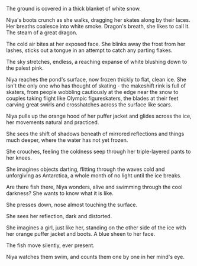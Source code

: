 The ground is covered in a thick blanket of white snow.

Niya's boots crunch as she walks, dragging her skates along by their laces. Her breaths coalesce into white smoke. Dragon's breath, she likes to call it. The steam of a great dragon.

The cold air bites at her exposed face. She blinks away the frost from her lashes, sticks out a tongue in an attempt to catch any parting flakes.

The sky stretches, endless, a reaching expanse of white blushing down to the palest pink.

Niya reaches the pond's surface, now frozen thickly to flat, clean ice. She isn't the only one who has thought of skating - the makeshift rink is full of skaters, from people wobbling cautiously at the edge near the snow to couples taking flight like Olympic figureskaters, the blades at their feet carving great swirls and crosshatches across the surface like scars.

Niya pulls up the orange hood of her puffer jacket and glides across the ice, her movements natural and practiced.

She sees the shift of shadows beneath of mirrored reflections and things much deeper, where the water has not yet frozen.

She crouches, feeling the coldness seep through her triple-layered pants to her knees.

She imagines objects darting, flitting through the waves cold and unforgiving as Antarctica, a whole month of no light until the ice breaks.

Are there fish there, Niya wonders, alive and swimming through the cool darkness? She wants to know what it is like.

She presses down, nose almost touching the surface.

She sees her reflection, dark and distorted.

She imagines a girl, just like her, standing on the other side of the ice with her orange puffer jacket and boots. A blue sheen to her face.

The fish move silently, ever present.

Niya watches them swim, and counts them one by one in her mind's eye.
